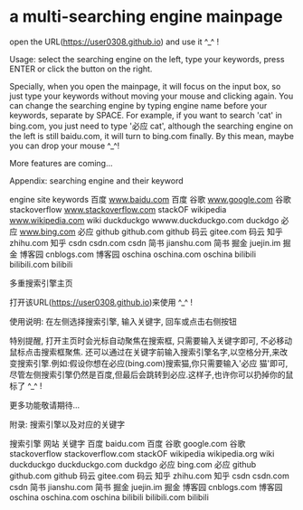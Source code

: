 # a multi-searching engine mainpage

open the URL(https://user0308.github.io) and use it ^_^ !

Usage: select the searching engine on the left, type your keywords, press ENTER or click the button on the right.

Specially, when you open the mainpage, it will focus on the input box, so just type your keywords without moving your mouse and clicking again. You can change the searching engine by typing engine name before your keywords, separate by SPACE. For example, if you want to search 'cat' in bing.com, you just need to type '必应 cat', although the searching engine on the left is still baidu.com, it will turn to bing.com finally. By this mean, maybe you can drop your mouse ^_^!


More features are coming...

Appendix:
searching engine and their keyword

engine        				site        			keywords
百度    				www.baidu.com    			百度
谷歌    				www.google.com    			谷歌
stackoverflow    		www.stackoverflow.com    	stackOF
wikipedia    			www.wikipedia.com    		wiki
duckduckgo    			wwww.duckduckgo.com    		duckdgo
必应    				www.bing.com    			必应
github    				github.com    				github
码云    				gitee.com    				码云
知乎    				zhihu.com    				知乎
csdn    				csdn.com    				csdn
简书    				jianshu.com    				简书
掘金    				juejin.im    				掘金
博客园    				cnblogs.com    				博客园
oschina    				oschina.com    				oschina
bilibili    			bilibili.com    			bilibili


多重搜索引擎主页

打开该URL(https://user0308.github.io)来使用 ^_^ !

使用说明: 在左侧选择搜索引擎, 输入关键字, 回车或点击右侧按钮

特别提醒, 打开主页时会光标自动聚焦在搜索框, 只需要输入关键字即可, 不必移动鼠标点击搜索框聚焦. 还可以通过在关键字前输入搜索引擎名字,以空格分开,来改变搜索引擎.例如:假设你想在必应(bing.com)搜索猫,你只需要输入'必应 猫'即可,尽管左侧搜索引擎仍然是百度,但最后会跳转到必应.这样子,也许你可以扔掉你的鼠标了 ^_^ !

更多功能敬请期待...

附录:
搜索引擎以及对应的关键字

搜索引擎        			网站        			关键字
百度    				baidu.com    				百度
谷歌    				google.com    				谷歌
stackoverflow    		stackoverflow.com    		stackOF
wikipedia    			wikipedia.org    			wiki
duckduckgo    			duckduckgo.com    			duckdgo
必应    				bing.com    				必应
github    				github.com    				github
码云    				gitee.com    				码云
知乎    				zhihu.com    				知乎
csdn    				csdn.com    				csdn
简书    				jianshu.com    				简书
掘金    				juejin.im    				掘金
博客园    				cnblogs.com    				博客园
oschina    				oschina.com    				oschina
bilibili    			bilibili.com    			bilibili
